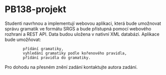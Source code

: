 # PB138-projekt
Studenti navrhnou a implementují webovou aplikaci, která bude umožnovat správu gramatik ve formátu SRGS a bude přístupná pomocí webového rozhraní a REST API. Data budou uložena v nativní XML databázi. 
Aplikace bude umožňovat: 

			přídání gramatiky,
			vyhledání gramatiky podle kořenového pravidla, 
			přídání pravidla do gramatiky. 
 
Pro dohodu na přesném znění zadání kontaktujte autora zadání.

